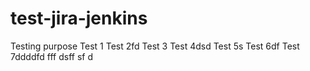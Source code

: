 # test-jira-jenkins
Testing purpose
Test 1
Test 2fd
Test 3
Test 4dsd
Test 5s
Test 6df
Test 7ddddfd
fff
dsff
sf
d
